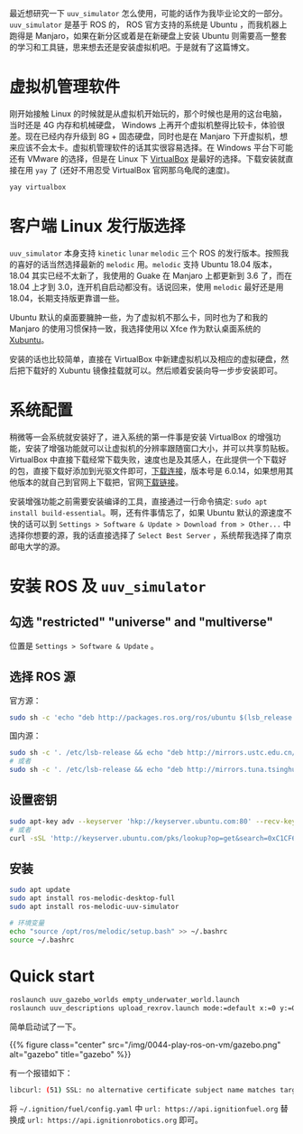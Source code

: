 最近想研究一下 `uuv_simulator` 怎么使用，可能的话作为我毕业论文的一部分。`uuv_simulator` 是基于 ROS 的， ROS 官方支持的系统是 Ubuntu ，而我机器上跑得是 Manjaro，如果在新分区或着是在新硬盘上安装 Ubuntu 则需要高一整套的学习和工具链，思来想去还是安装虚拟机吧。于是就有了这篇博文。

<!--more-->

# 虚拟机管理软件  

刚开始接触 Linux 的时候就是从虚拟机开始玩的，那个时候也是用的这台电脑，当时还是 4G 内存和机械硬盘， Windows 上再开个虚拟机整得比较卡，体验很差。现在已经内存升级到 8G + 固态硬盘，同时也是在 Manjaro 下开虚拟机，想来应该不会太卡。虚拟机管理软件的话其实很容易选择。在 Windows 平台下可能还有 VMware 的选择，但是在 Linux 下 [VirtualBox](https://www.virtualbox.org/) 是最好的选择。下载安装就直接在用 `yay` 了 (还好不用忍受 VirtualBox 官网那乌龟爬的速度)。  

``` bash
yay virtualbox
```

# 客户端 Linux 发行版选择  

`uuv_simulator` 本身支持 `kinetic` `lunar` `melodic` 三个 ROS 的发行版本。按照我的喜好的话当然选择最新的 `melodic` 用。`melodic` 支持 Ubuntu 18.04 版本，18.04 其实已经不太新了，我使用的 Guake 在 Manjaro 上都更新到 3.6 了，而在 18.04 上才到 3.0，连开机自启动都没有。话说回来，使用 `melodic` 最好还是用 18.04，长期支持版更靠谱一些。  

Ubuntu 默认的桌面要臃肿一些，为了虚拟机不那么卡，同时也为了和我的 Manjaro 的使用习惯保持一致，我选择使用以 Xfce 作为默认桌面系统的 [Xubuntu](https://xubuntu.org/)。  

安装的话也比较简单，直接在 VirtualBox 中新建虚拟机以及相应的虚拟硬盘，然后把下载好的 Xubuntu 镜像挂载就可以。然后顺着安装向导一步步安装即可。  

# 系统配置  

稍微等一会系统就安装好了，进入系统的第一件事是安装 VirtualBox 的增强功能，安装了增强功能就可以让虚拟机的分辨率跟随窗口大小，并可以共享剪贴板。VirtualBox 中直接下载经常下载失败，速度也是及其感人，在此提供一个下载好的包，直接下载好添加到光驱文件即可，[下载连接](/zip/0044-play-ros-on-vm/VBoxGuestAdditions_6.0.14.7z)，版本号是 6.0.14，如果想用其他版本的就自己到官网上下载把，官网[下载链接](https://download.virtualbox.org/virtualbox)。  

安装增强功能之前需要安装编译的工具，直接通过一行命令搞定: `sudo apt install build-essential`。啊，还有件事情忘了，如果 Ubuntu 默认的源速度不快的话可以到 `Settings > Software & Update > Download from > Other...` 中选择你想要的源，我的话直接选择了 `Select Best Server` ，系统帮我选择了南京邮电大学的源。  

# 安装 ROS 及 `uuv_simulator`  

## 勾选 "restricted" "universe" and "multiverse"  

位置是 `Settings > Software & Update` 。  

## 选择 ROS 源  

官方源：  
``` bash
sudo sh -c 'echo "deb http://packages.ros.org/ros/ubuntu $(lsb_release -sc) main" > /etc/apt/sources.list.d/ros-latest.list'
```
国内源：  
``` bash
sudo sh -c '. /etc/lsb-release && echo "deb http://mirrors.ustc.edu.cn/ros/ubuntu/ `lsb_release -cs` main" > /etc/apt/sources.list.d/ros-latest.list'
# 或者
sudo sh -c '. /etc/lsb-release && echo "deb http://mirrors.tuna.tsinghua.edu.cn/ros/ubuntu/ `lsb_release -cs` main" > /etc/apt/sources.list.d/ros-latest.list'
```

## 设置密钥  

``` bash
sudo apt-key adv --keyserver 'hkp://keyserver.ubuntu.com:80' --recv-key C1CF6E31E6BADE8868B172B4F42ED6FBAB17C654
# 或者
curl -sSL 'http://keyserver.ubuntu.com/pks/lookup?op=get&search=0xC1CF6E31E6BADE8868B172B4F42ED6FBAB17C654' | sudo apt-key add -
```

## 安装  

```bash
sudo apt update
sudo apt install ros-melodic-desktop-full
sudo apt install ros-melodic-uuv-simulator

# 环境变量
echo "source /opt/ros/melodic/setup.bash" >> ~/.bashrc
source ~/.bashrc
```

# Quick start  

```bash
roslaunch uuv_gazebo_worlds empty_underwater_world.launch
roslaunch uuv_descriptions upload_rexrov.launch mode:=default x:=0 y:=0 z:=-20 namespace:=rexrov
```

简单启动试了一下。  

{{% figure class="center" src="/img/0044-play-ros-on-vm/gazebo.png" alt="gazebo" title="gazebo" %}}

有一个报错如下：  

``` bash
libcurl: (51) SSL: no alternative certificate subject name matches target host name 'api.ignitionfuel.org'
```

将 `~/.ignition/fuel/config.yaml` 中 `url: https://api.ignitionfuel.org` 替换成 `url: https://api.ignitionrobotics.org` 即可。


